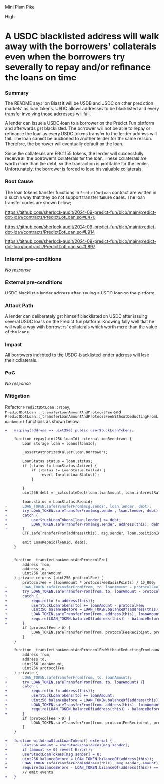 Mini Plum Pike

High

# A USDC blacklisted address will walk away with the borrowers' collaterals even when the borrowers try severally to repay and/or refinance the loans on time

### Summary

The README says 'on Blast it will be USDB and USDC on other prediction markets' as loan tokens. USDC allows addresses to be blacklisted and every transfer involving those addresses will fail.

A lender can issue a USDC-loan to a borrower on the Predict.Fun platform and afterwards get blacklisted. The borrower will not be able to repay or refinance the loan as every USDC tokens transfer to the lender address will fail. The loan cannot be auctioned to another lender for the same reason. Therefore, the borrower will eventually default on the loan. 

Since the collaterals are ERC1155 tokens, the lender will successfully receive all the borrower's collaterals for the loan. These collaterals are worth more than the debt, so the transaction is profitable for the lender. Unfortunately, the borrower is forced to lose his valuable collaterals.

### Root Cause

The loan tokens transfer functions in  `PredictDotLoan` contract are written in a such a way that they do not support transfer failure cases. The loan transfer codes are shown below;

https://github.com/sherlock-audit/2024-09-predict-fun/blob/main/predict-dot-loan/contracts/PredictDotLoan.sol#L470

https://github.com/sherlock-audit/2024-09-predict-fun/blob/main/predict-dot-loan/contracts/PredictDotLoan.sol#L914

https://github.com/sherlock-audit/2024-09-predict-fun/blob/main/predict-dot-loan/contracts/PredictDotLoan.sol#L897

### Internal pre-conditions

_No response_

### External pre-conditions

USDC blacklist a lender address after issuing a USDC loan on the platform.

### Attack Path

A lender can deliberately get himself blacklisted on USDC after issuing several USDC loans on the Predict.fun platform. Knowing fully well that he will walk a way with borrowers' collaterals which worth more than the value of the loans.


### Impact

All borrowers indebted to the USDC-blacklisted lender address will lose their collaterals.

### PoC

_No response_

### Mitigation

Refactor `PredictDotLoan::repay`, `PredictDotLoan::_transferLoanAmountAndProtocolFee` and `PredictDotLoan::_transferLoanAmountAndProtocolFeeWithoutDeductingFromLoanAmount` functions as shown below.

```diff
+   mapping(address => uint256) public userStuckLoanTokens;

    function repay(uint256 loanId) external nonReentrant {
        Loan storage loan = loans[loanId];

        _assertAuthorizedCaller(loan.borrower);

        LoanStatus status = loan.status;
        if (status != LoanStatus.Active) {
            if (status != LoanStatus.Called) {
                revert InvalidLoanStatus();
            }
          
        }
        uint256 debt = _calculateDebt(loan.loanAmount, loan.interestRatePerSecond, _calculateLoanTimeElapsed(loan));

        loan.status = LoanStatus.Repaid;
-       LOAN_TOKEN.safeTransferFrom(msg.sender, loan.lender, debt);
+       try LOAN_TOKEN.safeTransferFrom(msg.sender, loan.lender, debt) {}
+       catch {
+           userStuckLoanTokens[loan.lender] += debt;
+           LOAN_TOKEN.safeTransferFrom(msg.sender, address(this), debt);
+       }
        CTF.safeTransferFrom(address(this), msg.sender, loan.positionId, loan.collateralAmount, "");

        emit LoanRepaid(loanId, debt);
    }


    function _transferLoanAmountAndProtocolFee(
        address from,
        address to,
        uint256 loanAmount
    ) private returns (uint256 protocolFee) {
        protocolFee = (loanAmount * protocolFeeBasisPoints) / 10_000;
-       LOAN_TOKEN.safeTransferFrom(from, to, loanAmount - protocolFee);
+       try LOAN_TOKEN.safeTransferFrom(from, to, loanAmount - protocolFee) {}
+       catch {
+           require(to != address(this));
+           userStuckLoanTokens[to] += loanAmount - protocolFee;
+           uint256 balanceBefore = LOAN_TOKEN.balanceOf(address(this));
+           LOAN_TOKEN.safeTransferFrom(from, address(this), loanAmount - protocolFee);    
+           require(LOAN_TOKEN.balanceOf(address(this)) - balanceBefore == loanAmount - protocolFee, 'Invalid amount');     
+       }
        if (protocolFee > 0) {
            LOAN_TOKEN.safeTransferFrom(from, protocolFeeRecipient, protocolFee);
        }
    }

    function _transferLoanAmountAndProtocolFeeWithoutDeductingFromLoanAmount(
        address from,
        address to,
        uint256 loanAmount,
        uint256 protocolFee
    ) private {
-       LOAN_TOKEN.safeTransferFrom(from, to, loanAmount);
+       try LOAN_TOKEN.safeTransferFrom(from, to, loanAmount) {}
+       catch {
+           require(to != address(this));
+           userStuckLoanTokens[to] += loanAmount;
+           uint256 balanceBefore = LOAN_TOKEN.balanceOf(address(this));
+           LOAN_TOKEN.safeTransferFrom(from, address(this), loanAmount);    
+           require(LOAN_TOKEN.balanceOf(address(this)) - balanceBefore == loanAmount, 'Invalid amount');
+       }
        if (protocolFee > 0) {
            LOAN_TOKEN.safeTransferFrom(from, protocolFeeRecipient, protocolFee);
        }
    }

+   function withdrawStuckLoanTokens() external {
+       uint256 amount = userStuckLoanTokens[msg.sender];
+       if (amount <= 0) revert Error();
+       userStuckLoanTokens[msg.sender] = 0;
+       uint256 balanceBefore = LOAN_TOKEN.balanceOf(address(this));
+       LOAN_TOKEN.safeTransferFrom(address(this), msg.sender, amount);
+       require(balanceBefore - LOAN_TOKEN.balanceOf(address(this)) == amount, 'Invalid amount');
        // emit events
+   }

```